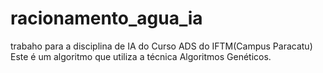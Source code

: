 # racionamento_agua_ia
trabaho para a disciplina de IA do Curso ADS do IFTM(Campus Paracatu)
Este é um algoritmo que utiliza a técnica Algoritmos Genéticos.
